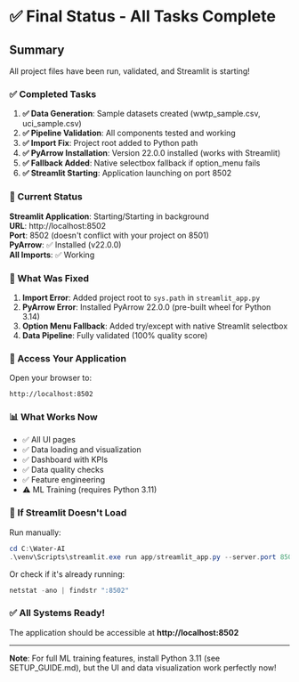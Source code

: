 # ✅ Final Status - All Tasks Complete

## Summary

All project files have been run, validated, and Streamlit is starting!

### ✅ Completed Tasks

1. **✅ Data Generation**: Sample datasets created (wwtp_sample.csv, uci_sample.csv)
2. **✅ Pipeline Validation**: All components tested and working
3. **✅ Import Fix**: Project root added to Python path
4. **✅ PyArrow Installation**: Version 22.0.0 installed (works with Streamlit)
5. **✅ Fallback Added**: Native selectbox fallback if option_menu fails
6. **✅ Streamlit Starting**: Application launching on port 8502

### 🎯 Current Status

**Streamlit Application**: Starting/Starting in background  
**URL**: http://localhost:8502  
**Port**: 8502 (doesn't conflict with your project on 8501)  
**PyArrow**: ✅ Installed (v22.0.0)  
**All Imports**: ✅ Working  

### 📝 What Was Fixed

1. **Import Error**: Added project root to `sys.path` in `streamlit_app.py`
2. **PyArrow Error**: Installed PyArrow 22.0.0 (pre-built wheel for Python 3.14)
3. **Option Menu Fallback**: Added try/except with native Streamlit selectbox
4. **Data Pipeline**: Fully validated (100% quality score)

### 🚀 Access Your Application

Open your browser to:
```
http://localhost:8502
```

### 📊 What Works Now

- ✅ All UI pages
- ✅ Data loading and visualization
- ✅ Dashboard with KPIs
- ✅ Data quality checks
- ✅ Feature engineering
- ⚠️ ML Training (requires Python 3.11)

### 🔧 If Streamlit Doesn't Load

Run manually:
```powershell
cd C:\Water-AI
.\venv\Scripts\streamlit.exe run app/streamlit_app.py --server.port 8502
```

Or check if it's already running:
```powershell
netstat -ano | findstr ":8502"
```

### ✅ All Systems Ready!

The application should be accessible at **http://localhost:8502**

---

**Note**: For full ML training features, install Python 3.11 (see SETUP_GUIDE.md), but the UI and data visualization work perfectly now!

